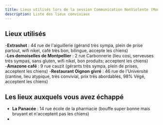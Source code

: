 ```yaml
---
title: Lieux utilisés lors de la session Communication NonViolente (Montpellier)
description: Liste des lieux conviviaux
---
```


## Lieux utilisés 
-**Extrashot** : 44 rue de l'aiguillerie (gérand très sympa, plein de prise partout, wifi nikel, café très bon, bilingue, accepte les chiens)  
-**Les demoiselles de Montpellier** : 2 rue Carbonnerie (lieu cosi, serveuses très sympas, sans gluten, wifi nikel, bon produits; acceptent les chiens)  
-**Amazone café** : 9 rue cauzit (gérants très sympa, plein de prises, acceptent les chiens)
-**Restaurant Oignon givré** : 46 rue de l'Université (cantine, lieu atypique, très convivial, prix très abordables, 98% Végé, acceptent les chiens)


## Les lieux auxquels vous avez échappé
- **La Panacée** : 14 rue école de la pharmacie (bouffe super bonne mais bruyant et n'acceptent pas les chiens)
- 
